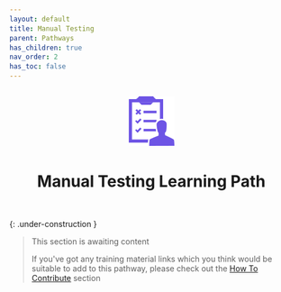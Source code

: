 ```yaml
---
layout: default
title: Manual Testing
parent: Pathways
has_children: true
nav_order: 2
has_toc: false
---
```

<p align="center" style="font-size:200%"><img src="/docs/assets/images/IconPathManual.png" alt="Manual testing learning path icon"></p>
<h1 align="center">Manual Testing Learning Path</h1>
<br>

{: .under-construction }
> This section is awaiting content
> 
> If you've got any training material links which you think would be suitable to add to this pathway, please check out the [How To Contribute](../../how-to-contribute.html) section
